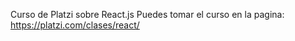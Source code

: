 Curso de Platzi sobre React.js 
Puedes tomar el curso en la pagina:
https://platzi.com/clases/react/
<!-- ----------------------------------------------------------------------- -->